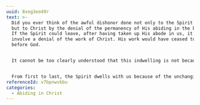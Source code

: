 ```yaml
---
uuid: 8xog3eo49r
text: >-
  Did you ever think of the awful dishonor done not only to the Spirit of God,
  but to Christ by the denial of the permanency of His abiding in the believer?
  If the Spirit could leave, after having taken up His abode in us, it would
  involve a denial of the work of Christ. His work would have ceased to avail
  before God.


  It cannot be too clearly understood that this indwelling is not because of anything in us, either at the beginning, or at any stage of the Christian life.


  From first to last, the Spirit dwells with us because of the unchanging value of the work of Christ. Cease forever to dishonor the value of that work by doubting the presence of this Holy Person. Your feelings, your faithfulness have nothing to do with this basic fact.
referenceId: v7bpnwvkbu
categories:
  - Abiding in Christ
---
```

